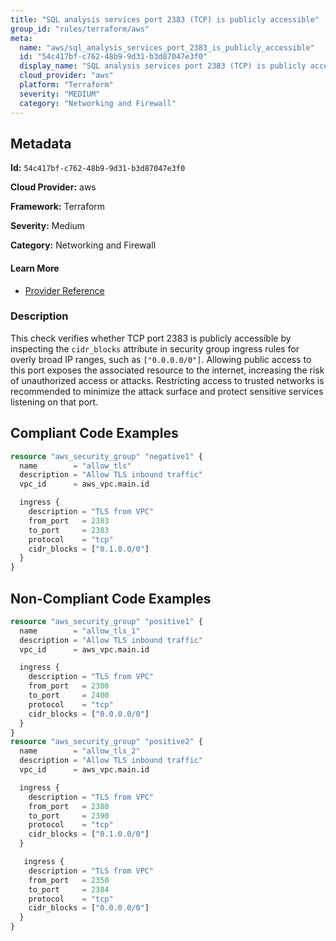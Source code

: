 ```yaml
---
title: "SQL analysis services port 2383 (TCP) is publicly accessible"
group_id: "rules/terraform/aws"
meta:
  name: "aws/sql_analysis_services_port_2383_is_publicly_accessible"
  id: "54c417bf-c762-48b9-9d31-b3d87047e3f0"
  display_name: "SQL analysis services port 2383 (TCP) is publicly accessible"
  cloud_provider: "aws"
  platform: "Terraform"
  severity: "MEDIUM"
  category: "Networking and Firewall"
---
```

## Metadata

**Id:** `54c417bf-c762-48b9-9d31-b3d87047e3f0`

**Cloud Provider:** aws

**Framework:** Terraform

**Severity:** Medium

**Category:** Networking and Firewall

#### Learn More

 - [Provider Reference](https://registry.terraform.io/providers/hashicorp/aws/latest/docs/resources/security_group)

### Description

 This check verifies whether TCP port 2383 is publicly accessible by inspecting the `cidr_blocks` attribute in security group ingress rules for overly broad IP ranges, such as `["0.0.0.0/0"]`. Allowing public access to this port exposes the associated resource to the internet, increasing the risk of unauthorized access or attacks. Restricting access to trusted networks is recommended to minimize the attack surface and protect sensitive services listening on that port.


## Compliant Code Examples
```terraform
resource "aws_security_group" "negative1" {
  name        = "allow_tls"
  description = "Allow TLS inbound traffic"
  vpc_id      = aws_vpc.main.id

  ingress {
    description = "TLS from VPC"
    from_port   = 2383
    to_port     = 2383
    protocol    = "tcp"
    cidr_blocks = ["0.1.0.0/0"]
  }
}

```
## Non-Compliant Code Examples
```terraform
resource "aws_security_group" "positive1" {
  name        = "allow_tls_1"
  description = "Allow TLS inbound traffic"
  vpc_id      = aws_vpc.main.id

  ingress {
    description = "TLS from VPC"
    from_port   = 2300
    to_port     = 2400
    protocol    = "tcp"
    cidr_blocks = ["0.0.0.0/0"]
  }
}
resource "aws_security_group" "positive2" {
  name        = "allow_tls_2"
  description = "Allow TLS inbound traffic"
  vpc_id      = aws_vpc.main.id

  ingress {
    description = "TLS from VPC"
    from_port   = 2380
    to_port     = 2390
    protocol    = "tcp"
    cidr_blocks = ["0.1.0.0/0"]
  }

   ingress {
    description = "TLS from VPC"
    from_port   = 2350
    to_port     = 2384
    protocol    = "tcp"
    cidr_blocks = ["0.0.0.0/0"]
  }
}

```